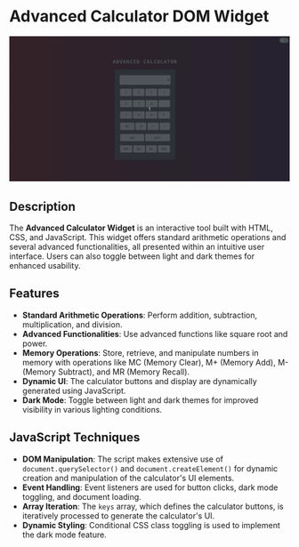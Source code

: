 # Advanced Calculator DOM Widget

![Advanced Calculator DOM Widget](advanced-calculator.gif)

## Description

The **Advanced Calculator Widget** is an interactive tool built with HTML, CSS, and JavaScript. This widget offers standard arithmetic operations and several advanced functionalities, all presented within an intuitive user interface. Users can also toggle between light and dark themes for enhanced usability.

## Features

- **Standard Arithmetic Operations**: Perform addition, subtraction, multiplication, and division.
- **Advanced Functionalities**: Use advanced functions like square root and power.
- **Memory Operations**: Store, retrieve, and manipulate numbers in memory with operations like MC (Memory Clear), M+ (Memory Add), M- (Memory Subtract), and MR (Memory Recall).
- **Dynamic UI**: The calculator buttons and display are dynamically generated using JavaScript.
- **Dark Mode**: Toggle between light and dark themes for improved visibility in various lighting conditions.

## JavaScript Techniques

- **DOM Manipulation**: The script makes extensive use of `document.querySelector()` and `document.createElement()` for dynamic creation and manipulation of the calculator's UI elements.
- **Event Handling**: Event listeners are used for button clicks, dark mode toggling, and document loading.
- **Array Iteration**: The `keys` array, which defines the calculator buttons, is iteratively processed to generate the calculator's UI.
- **Dynamic Styling**: Conditional CSS class toggling is used to implement the dark mode feature.
